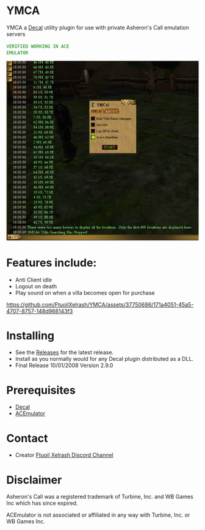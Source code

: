 

# YMCA

YMCA a [Decal](http://www.decaldev.com/) utility plugin for use with private Asheron's Call emulation servers



<code style="color : green">VERIFIED WORKING IN ACE EMULATOR</code> 



<picture>
 <source media="(prefers-color-scheme: dark)" srcset="YMCA.jpg">
 <source media="(prefers-color-scheme: light)" srcset="YMCA.jpg">
 <img alt="YOUR-ALT-TEXT" src="YMCA.jpg">
</picture>



# Features include:

* Anti Client idle
* Logout on death
* Play sound on when a villa becomes open for purchase



https://github.com/FtuoilXelrash/YMCA/assets/37750686/171a4051-45a5-4707-8757-148d968143f3



# Installing

* See the [Releases](https://github.com/FtuoilXelrash/YMCA/releases/tag/v2.9.0) for the latest release. 
* Install as you normally would for any Decal plugin distributed as a DLL.
* Final Release 10/01/2008 Version 2.9.0



# Prerequisites
* [Decal](http://www.decaldev.com/) 
* [ACEmulator](http://emulator.ac/)


# Contact
- Creator
[Ftuoil Xelrash Discord Channel](https://discord.gg/G8mfZH2TMp)



# Disclaimer
Asheron's Call was a registered trademark of Turbine, Inc. and WB Games Inc which has since expired.

ACEmulator is not associated or affiliated in any way with Turbine, Inc. or WB Games Inc.
